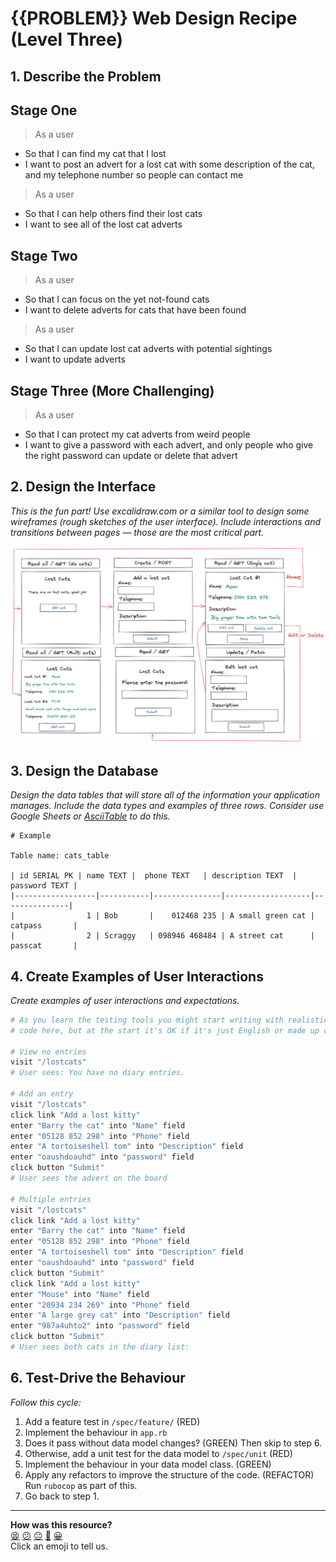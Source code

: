 # {{PROBLEM}} Web Design Recipe (Level Three)

## 1. Describe the Problem

## Stage One
> As a user
* So that I can find my cat that I lost
* I want to post an advert for a lost cat with some description of the cat, and my telephone number so people can contact me

> As a user
* So that I can help others find their lost cats
* I want to see all of the lost cat adverts

## Stage Two
> As a user
* So that I can focus on the yet not-found cats
* I want to delete adverts for cats that have been found

> As a user
* So that I can update lost cat adverts with potential sightings
* I want to update adverts

## Stage Three (More Challenging)
> As a user
* So that I can protect my cat adverts from weird people
* I want to give a password with each advert, and only people who give the right password can update or delete that advert

## 2. Design the Interface

_This is the fun part! Use excalidraw.com or a similar tool to design some
wireframes (rough sketches of the user interface). Include interactions and
transitions between pages — those are the most critical part._

![Lost cat design](./lost_cat_design.png)

## 3. Design the Database

_Design the data tables that will store all of the information your application
manages. Include the data types and examples of three rows. Consider use Google
Sheets or [AsciiTable](https://ozh.github.io/ascii-tables/) to do this._

```plain
# Example

Table name: cats_table

| id SERIAL PK | name TEXT |  phone TEXT   | description TEXT  | password TEXT |
|------------------|-----------|---------------|-------------------|---------------|
|                1 | Bob       |    012468 235 | A small green cat | catpass       |
|                2 | Scraggy   | 098946 468484 | A street cat      | passcat       |

```

## 4. Create Examples of User Interactions

_Create examples of user interactions and expectations._

```ruby
# As you learn the testing tools you might start writing with realistic test
# code here, but at the start it's OK if it's just English or made up code.

# View no entries
visit "/lostcats"
# User sees: You have no diary entries.

# Add an entry
visit "/lostcats"
click link "Add a lost kitty"
enter "Barry the cat" into "Name" field
enter "05128 852 298" into "Phone" field
enter "A tortoiseshell tom" into "Description" field
enter "oaushdoauhd" into "password" field
click button "Submit"
# User sees the advert on the board

# Multiple entries
visit "/lostcats"
click link "Add a lost kitty"
enter "Barry the cat" into "Name" field
enter "05128 852 298" into "Phone" field
enter "A tortoiseshell tom" into "Description" field
enter "oaushdoauhd" into "password" field
click button "Submit"
click link "Add a lost kitty"
enter "Mouse" into "Name" field
enter "20934 234 269" into "Phone" field
enter "A large grey cat" into "Description" field
enter "987a4uhto2" into "password" field
click button "Submit"
# User sees both cats in the diary list:

```

## 6. Test-Drive the Behaviour

_Follow this cycle:_

1. Add a feature test in `/spec/feature/` (RED)
2. Implement the behaviour in `app.rb`
3. Does it pass without data model changes? (GREEN) Then skip to step 6.
4. Otherwise, add a unit test for the data model to `/spec/unit` (RED)
5. Implement the behaviour in your data model class. (GREEN)
6. Apply any refactors to improve the structure of the code. (REFACTOR)  
   Run `rubocop` as part of this.
7. Go back to step 1.


<!-- BEGIN GENERATED SECTION DO NOT EDIT -->

---

**How was this resource?**  
[😫](https://airtable.com/shrUJ3t7KLMqVRFKR?prefill_Repository=makersacademy/web-starter-level-three&prefill_File=recipe/recipe.md&prefill_Sentiment=😫) [😕](https://airtable.com/shrUJ3t7KLMqVRFKR?prefill_Repository=makersacademy/web-starter-level-three&prefill_File=recipe/recipe.md&prefill_Sentiment=😕) [😐](https://airtable.com/shrUJ3t7KLMqVRFKR?prefill_Repository=makersacademy/web-starter-level-three&prefill_File=recipe/recipe.md&prefill_Sentiment=😐) [🙂](https://airtable.com/shrUJ3t7KLMqVRFKR?prefill_Repository=makersacademy/web-starter-level-three&prefill_File=recipe/recipe.md&prefill_Sentiment=🙂) [😀](https://airtable.com/shrUJ3t7KLMqVRFKR?prefill_Repository=makersacademy/web-starter-level-three&prefill_File=recipe/recipe.md&prefill_Sentiment=😀)  
Click an emoji to tell us.

<!-- END GENERATED SECTION DO NOT EDIT -->

